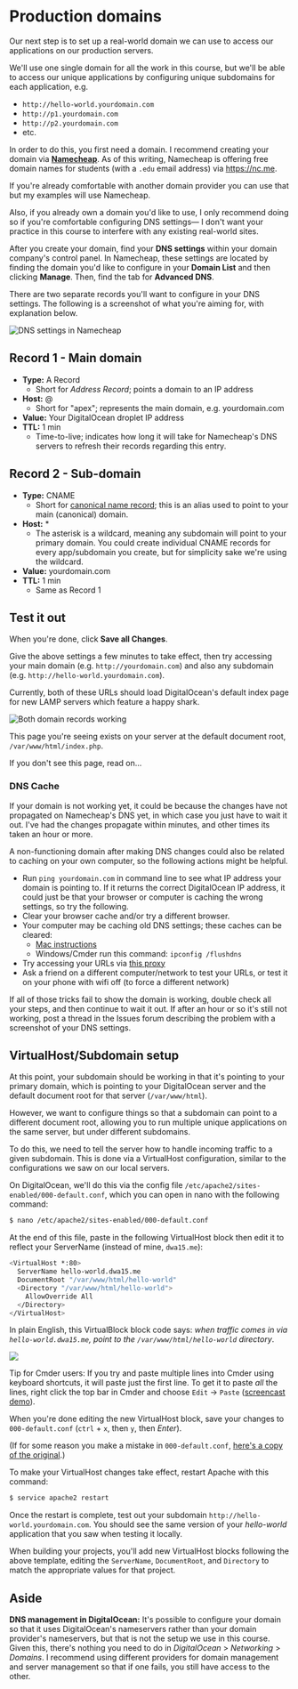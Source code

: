 # Production domains
Our next step is to set up a real-world domain we can use to access our applications on our production servers.

We'll use one single domain for all the work in this course, but we'll be able to access our unique applications by configuring unique subdomains for each application, e.g.

+ `http://hello-world.yourdomain.com`
+ `http://p1.yourdomain.com`
+ `http://p2.yourdomain.com`
+ etc.

In order to do this, you first need a domain. I recommend creating your domain via **[Namecheap](http://www.namecheap.com/?aff=61057)**. As of this writing, Namecheap is offering free domain names for students (with a `.edu` email address) via <https://nc.me>.

If you're already comfortable with another domain provider you can use that but my examples will use Namecheap.

Also, if you already own a domain you'd like to use, I only recommend doing so if you're comfortable configuring DNS settings&mdash; I don't want your practice in this course to interfere with any existing real-world sites.
 
After you create your domain, find your **DNS settings** within your domain company's control panel. In Namecheap, these settings are located by finding the domain you'd like to configure in your **Domain List** and then clicking **Manage**. Then, find the tab for **Advanced DNS**.

There are two separate records you'll want to configure in your DNS settings. The following is a screenshot of what you're aiming for, with explanation below.

<img src='https://s3.amazonaws.com/making-the-internet/version-control-namecheap-dns@2x.png' style='max-width:1000px;' alt='DNS settings in Namecheap'>

## Record 1 - Main domain
+ __Type:__ A Record
    + Short for *Address Record*; points a domain to an IP address
+ __Host:__ @
    + Short for "apex"; represents the main domain, e.g. yourdomain.com
+ __Value:__ Your DigitalOcean droplet IP address
+ __TTL:__ 1 min
    + Time-to-live; indicates how long it will take for Namecheap's DNS servers to refresh their records regarding this entry.


## Record 2 - Sub-domain
+ __Type:__ CNAME
    + Short for [canonical name record](https://en.wikipedia.org/wiki/CNAME_record); this is an alias used to point to your main (canonical) domain.
+ __Host:__ *
    + The asterisk is a wildcard, meaning any subdomain will point to your primary domain. You could create individual CNAME records for every app/subdomain you create, but for simplicity sake we're using the wildcard.
+ __Value:__ yourdomain.com
+ __TTL:__ 1 min
    + Same as Record 1


## Test it out
When you're done, click **Save all Changes**.

Give the above settings a few minutes to take effect, then try accessing your main domain (e.g. `http://yourdomain.com`) and also any subdomain (e.g. `http://hello-world.yourdomain.com`).

Currently, both of these URLs should load DigitalOcean's default index page for new LAMP servers which feature a happy shark.

<img src='https://s3.amazonaws.com/making-the-internet/version-control-both-domain-records-working@2x.png' style='max-width:1000px;' alt='Both domain records working'>

This page you're seeing exists on your server at the default document root, `/var/www/html/index.php`. 

If you don't see this page, read on...

### DNS Cache
If your domain is not working yet, it could be because the changes have not propagated on Namecheap's DNS yet, in which case you just have to wait it out. I've had the changes propagate within minutes, and other times its taken an hour or more.

A non-functioning domain after making DNS changes could also be related to caching on your own computer, so the following actions might be helpful.

+ Run `ping yourdomain.com` in command line to see what IP address your domain is pointing to. If it returns the correct DigitalOcean IP address, it could just be that your browser or computer is caching the wrong settings, so try the following.
+ Clear your browser cache and/or try a different browser.
+ Your computer may be caching old DNS settings; these caches can be cleared:
    + [Mac instructions](https://support.apple.com/en-us/HT202516)
    + Windows/Cmder run this command: `ipconfig /flushdns`
+ Try accessing your URLs via [this proxy](http://megaproxy.com/freesurf)
+ Ask a friend on a different computer/network to test your URLs, or test it on your phone with wifi off (to force a different network)

If all of those tricks fail to show the domain is working, double check all your steps, and then continue to wait it out. If after an hour or so it's still not working, post a thread in the Issues forum describing the problem with a screenshot of your DNS settings.


## VirtualHost/Subdomain setup
At this point, your subdomain should be working in that it's pointing to your primary domain, which is pointing to your DigitalOcean server and the default document root for that server (`/var/www/html`).

However, we want to configure things so that a subdomain can point to a different document root, allowing you to run multiple unique applications on the same server, but under different subdomains. 

To do this, we need to tell the server how to handle incoming traffic to a given subdomain. This is done via a VirtualHost configuration, similar to the configurations we saw on our local servers. 

On DigitalOcean, we'll do this via the config file `/etc/apache2/sites-enabled/000-default.conf`, which you can open in nano with the following command:
```bash
$ nano /etc/apache2/sites-enabled/000-default.conf
```

At the end of this file, paste in the following VirtualHost block then edit it to reflect your ServerName (instead of mine, `dwa15.me`):

```bash
<VirtualHost *:80>
  ServerName hello-world.dwa15.me
  DocumentRoot "/var/www/html/hello-world"
  <Directory "/var/www/html/hello-world">
    AllowOverride All
  </Directory>
</VirtualHost>
```

In plain English, this VirtualBlock block code says: *when traffic comes in via `hello-world.dwa15.me`, point to the `/var/www/html/hello-world` directory*.

<img src='https://s3.amazonaws.com/making-the-internet/vc-pasting-virtual-host-block@2x.png' style='max-width:1152px'>

Tip for Cmder users: If you try and paste multiple lines into Cmder using keyboard shortcuts, it will paste just the first line. To get it to paste *all* the lines, right click the top bar in Cmder and choose `Edit` -> `Paste` ([screencast demo](http://screencast.com/t/u43zTSEx4GKl)).

When you're done editing the new VirtualHost block, save your changes to `000-default.conf` (`ctrl` + `x`, then `y`, then *Enter*).

(If for some reason you make a mistake in `000-default.conf`, [here's a copy of the original](https://gist.github.com/susanBuck/790ea5a0d1ad7d02e586).)

To make your VirtualHost changes take effect, restart Apache with this command:

```bash
$ service apache2 restart
```

Once the restart is complete, test out your subdomain `http://hello-world.yourdomain.com`. You should see the same version of your *hello-world* application that you saw when testing it locally.

When building your projects, you'll add new VirtualHost blocks following the above template, editing the `ServerName`, `DocumentRoot`, and `Directory` to match the appropriate values for that project.

## Aside
__DNS management in DigitalOcean:__ It's possible to configure your domain so that it uses DigitalOcean's nameservers rather than your domain provider's nameservers, but that is not the setup we use in this course. Given this, there's nothing you need to do in  *DigitalOcean* > *Networking* > *Domains*. I recommend using different providers for domain management and server management so that if one fails, you still have access to the other.
